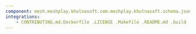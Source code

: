 ```yaml
---
component: mesh.meshplay.khulnasoft.com.meshplay.khulnasoft.schema.json
integrations:
    - CONTRIBUTING.md.Dockerfile .LICENSE .Makefile .README.md .build .consul .go.mod .go.sum .helpers .internal .main.go .mesh.meshplay.khulnasoft.com.meshplay.khulnasoft.schema.json.md .output .templates .tests
---
```

